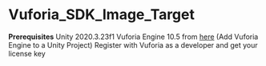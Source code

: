 # Vuforia_SDK_Image_Target

**Prerequisites**
Unity 2020.3.23f1
Vuforia Engine 10.5 from [here](https://developer.vuforia.com/downloads/sdk) (Add Vuforia Engine to a Unity Project)
Register with Vuforia as a developer and get your license key
